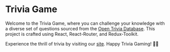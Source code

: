 # Trivia Game

Welcome to the Trivia Game, where you can challenge your knowledge with a
diverse set of questions sourced from the
[Open Trivia Database](https://opentdb.com/). This project is crafted using
React, React-Router, and Redux-Toolkit.

Experience the thrill of trivia by visiting our
[site](https://chingt.github.io/Trivia-Game/). Happy Trivia Gaming! 🧠🎉
